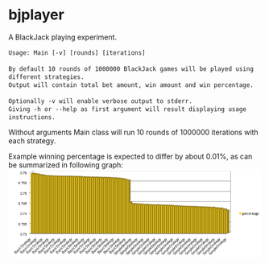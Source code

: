# bjplayer

A BlackJack playing experiment.

```
Usage: Main [-v] [rounds] [iterations]

By default 10 rounds of 1000000 BlackJack games will be played using different strategies.
Output will contain total bet amount, win amount and win percentage.

Optionally -v will enable verbose output to stderr.
Giving -h or --help as first argument will result displaying usage instructions.
```

Without arguments Main class will run 10 rounds of 1000000 iterations with each strategy.

Example winning percentage is expected to differ by about 0.01%, as can be summarized in following graph:
![Sample output from running 50 rounds of 1000000 iterations](sample-output-win-percentages.png)
